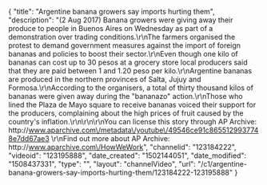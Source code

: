 {
    "title": "Argentine banana growers say imports hurting them",
    "description": "(2 Aug 2017) Banana growers were giving away their produce to people in Buenos Aires on Wednesday as part of a demonstration over trading conditions.\r\nThe farmers organised the protest to demand government measures against the import of foreign bananas and policies to boost their sector.\r\nEven though one kilo of bananas can cost up to 30 pesos at a grocery store local producers said that they are paid between 1 and 1.20 peso per kilo.\r\nArgentine bananas are produced in the northern provinces of Salta, Jujuy and Formosa.\r\nAccording to the organisers, a total of thirty thousand kilos of bananas were given away during the \"bananazo\" action.\r\nThose who lined the Plaza de Mayo square to receive bananas voiced their support for the producers, complaining about the high prices of fruit caused by the country's inflation.\r\n\r\n\r\nYou can license this story through AP Archive: http:\/\/www.aparchive.com\/metadata\/youtube\/49546ce91c8655129937748e7dd67ae3 \r\nFind out more about AP Archive: http:\/\/www.aparchive.com\/HowWeWork",
    "channelid": "123184222",
    "videoid": "123195888",
    "date_created": "1502144051",
    "date_modified": "1508437331",
    "type": "",
    "layout": "channelVideo",
    "url": "\/c1\/argentine-banana-growers-say-imports-hurting-them\/123184222-123195888"
}
